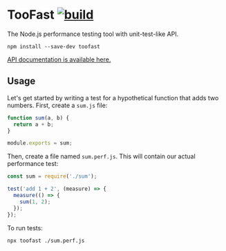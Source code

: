 # TooFast [![build](https://github.com/smikhalevski/toofast/actions/workflows/master.yml/badge.svg?branch=master&event=push)](https://github.com/smikhalevski/toofast/actions/workflows/master.yml)

The Node.js performance testing tool with unit-test-like API.

```shell
npm install --save-dev toofast
```

[API documentation is available here.](https://smikhalevski.github.io/toofast/)

## Usage

Let's get started by writing a test for a hypothetical function that adds two numbers. First, create a `sum.js` file:

```ts
function sum(a, b) {
  return a + b;
}

module.exports = sum;
```

Then, create a file named `sum.perf.js`. This will contain our actual performance test:

```ts
const sum = require('./sum');

test('add 1 + 2', (measure) => {
  measure(() => {
    sum(1, 2);
  });
});
```

To run tests:

```shell
npx toofast ./sum.perf.js
```
